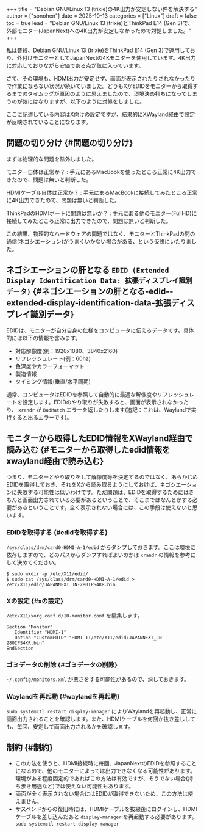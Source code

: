 +++
title = "Debian GNU/Linux 13 (trixie)の4K出力が安定しない件を解決する"
author = ["sonohen"]
date = 2025-10-13
categories = ["Linux"]
draft = false
toc = true
lead = "Debian GNU/Linux 13 (trixie)とThinkPad E14 (Gen 3)で、外部モニター(JapanNext)への4K出力が安定しなかったので対処しました。"
+++

私は普段、Debian GNU/Linux 13 (trixie)をThinkPad E14 (Gen 3)で運用しており、外付けモニターとしてJapanNextの4Kモニターを使用しています。4K出力に対応しておりながら安価である点が気に入っています。

さて、その環境も、HDMI出力が安定せず、画面が表示されたりされなかったりで作業にならない状況が続いていました。どうもXがEDIDをモニターから取得するまでのタイムラグが原因のように思えましたので、環境決め打ちになってしまうのが気にはなりますが、以下のように対処をしました。

ここに記述している内容はX向けの設定ですが、結果的にXWayland経由で設定が反映されていることになります。


## 問題の切り分け {#問題の切り分け}

まずは物理的な問題を除外しました。

モニター自体は正常か？
: 手元にあるMacBookを使ったところ正常に4K出力できたので、問題は無いと判断した。

HDMIケーブル自体は正常か？
: 手元にあるMacBookに接続してみたところ正常に4K出力できたので、問題は無いと判断した。

ThinkPadのHDMIポートに問題は無いか？
: 手元にある他のモニター(FullHD)に接続してみたところ正常に出力できたので、問題は無いと判断した。

この結果、物理的なハードウェアの問題ではなく、モニターとThinkPadの間の通信(ネゴシエーション)がうまくいかない場合がある、という仮説にいたりました。


## ネゴシエーションの肝となる `EDID (Extended Display Identification Data: 拡張ディスプレイ識別データ)` {#ネゴシエーションの肝となる-edid--extended-display-identification-data-拡張ディスプレイ識別データ}

EDIDは、モニターが自分自身の仕様をコンピュータに伝えるデータです。具体的には以下の情報を含みます。

-   対応解像度(例：1920x1080、3840x2160)
-   リフレッシュレート(例：60hz)
-   色深度やカラーフォーマット
-   製造情報
-   タイミング情報(垂直/水平同期)

通常、コンピュータはEDIDを参照して自動的に最適な解像度やリフレッシュレートを設定します。EDIDのやり取りが失敗すると、画面が表示されなかったり、 `xrandr` が `BadMatch` エラーを返したりします(追記：これは、Waylandで実行すると出るエラーです)。


## モニターから取得したEDID情報をXWayland経由で読み込む {#モニターから取得したedid情報をxwayland経由で読み込む}

つまり、モニターとやり取りをして解像度等を決定するのではなく、あらかじめEDIDを取得しておき、それをXから読み取るようにしておけば、ネゴシエーションに失敗する可能性は低いわけです。ただ問題は、EDIDを取得するためにはきちんと画面出力されている必要があるということで、そこまではなんとかする必要があるということです。全く表示されない場合には、この手段は使えないと思います。


### EDIDを取得する {#edidを取得する}

`/sys/class/drm/card0-HDMI-A-1/edid` からダンプしておきます。ここは環境に依存しますので、どのパスからダンプすればよいのかは `xrandr` の情報を参考にして決めてください。

```shell
$ sudo mkdir -p /etc/X11/edid/
$ sudo cat /sys/class/drm/card0-HDMI-A-1/edid > /etc/X11/edid/JAPANNEXT_JN-280IPS4KR.bin
```


### Xの設定 {#xの設定}

`/etc/X11/xorg.conf.d/10-monitor.conf` を編集します。

```text
Section "Monitor"
   Identifier "HDMI-1"
   Option "CustomEDID" "HDMI-1:/etc/X11/edid/JAPANNEXT_JN-280IPS4KR.bin"
EndSection
```


### ゴミデータの削除 {#ゴミデータの削除}

`~/.config/monitors.xml` が悪さをする可能性があるので、消しておきます。


### Waylandを再起動 {#waylandを再起動}

`sudo systemctl restart display-manager` によりWaylandを再起動し、正常に画面出力されることを確認します。また、HDMIケーブルを何回か抜き差ししても、毎回、安定して画面出力されるかを確認します。


## 制約 {#制約}

-   この方法を使うと、HDMI接続時に毎回、JapanNextのEDIDを参照することになるので、他のモニターによっては出力できなくなる可能性があります。環境がある程度固定的であればこの方法は有効ですが、そうでない場合(持ち歩き用途など)では使えない可能性もあります。
-   画面が全く表示されない場合にはEDIDが取得できないため、この方法は使えません。
-   サスペンドからの復旧時には、HDMIケーブルを抜線後にログインし、HDMIケーブルを差し込んだあと `display-manager` を再起動する必要があります。 `sudo systemctl restart display-manager`
